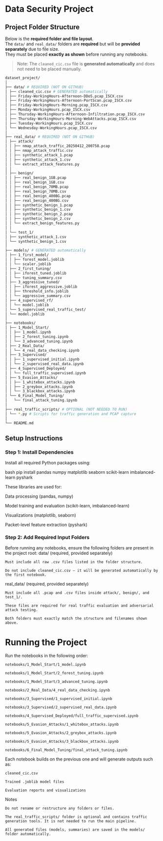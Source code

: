 # Data Security Project
## Project Folder Structure

Below is the **required folder and file layout**.  
The `data/` and `real_data/` folders are **required** but will be **provided separately** due to file size.  
They must be placed **exactly as shown** before running any notebooks.
> Note: The `cleaned_cic.csv` file is **generated automatically** and does not need to be placed manually.
```bash
dataset_project/
│
├── data/ # REQUIRED (NOT ON GITHUB)
│ ├── cleaned_cic.csv # GENERATED automatically
│ ├── Friday-WorkingHours-Afternoon-DDoS.pcap_ISCX.csv
│ ├── Friday-WorkingHours-Afternoon-PortScan.pcap_ISCX.csv
│ ├── Friday-WorkingHours-Morning.pcap_ISCX.csv
│ ├── Monday-WorkingHours.pcap_ISCX.csv
│ ├── Thursday-WorkingHours-Afternoon-Infiltration.pcap_ISCX.csv
│ ├── Thursday-WorkingHours-Morning-WebAttacks.pcap_ISCX.csv
│ ├── Tuesday-WorkingHours.pcap_ISCX.csv
│ └── Wednesday-WorkingHours.pcap_ISCX.csv
│
├── real_data/ # REQUIRED (NOT ON GITHUB)
│ ├── attack/
│ │ ├── nmap_attack_traffic_20250412_200758.pcap
│ │ ├── nmap_attack_traffic.csv
│ │ ├── synthetic_attack_1.pcap
│ │ ├── synthetic_attack_1.csv
│ │ └── extract_attack_features.py
│ │
│ ├── benign/
│ │ ├── real_benign_1GB.pcap
│ │ ├── real_benign_1GB.csv
│ │ ├── real_benign_70MB.pcap
│ │ ├── real_benign_70MB.csv
│ │ ├── real_benign_400BG.pcap
│ │ ├── real_benign_400BG.csv
│ │ ├── synthetic_benign_1.pcap
│ │ ├── synthetic_benign_1.csv
│ │ ├── synthetic_benign_2.pcap
│ │ ├── synthetic_benign_2.csv
│ │ └── extract_benign_features.py
│ │
│ └── test_1/
│ ├── synthetic_attack_1.csv
│ └── synthetic_benign_1.csv
│
├── models/ # GENERATED automatically
│ ├── 1_first_model/
│ │ ├── forest_model.joblib
│ │ └── scaler.joblib
│ ├── 2_first_tuning/
│ │ ├── iforest_tuned.joblib
│ │ └── tuning_summary.csv
│ ├── 3_aggressive_tuned/
│ │ ├── iforest_aggressive.joblib
│ │ ├── threshold_info.joblib
│ │ └── aggressive_summary.csv
│ ├── 4_supervised_rf/
│ │ └── model.joblib
│ └── 5_supervised_real_traffic_test/
│ └── model.joblib
│
├── notebooks/
│ ├── 1_Model_Start/
│ │ ├── 1_model.ipynb
│ │ ├── 2_forest_tuning.ipynb
│ │ └── 3_advanced_tuning.ipynb
│ ├── 2_Real_Data/
│ │ └── 4_real_data_checking.ipynb
│ ├── 3_Supervised/
│ │ ├── 1_supervised_initial.ipynb
│ │ └── 2_supervised_real_data.ipynb
│ ├── 4_Supervised_Deployed/
│ │ └── full_traffic_supervised.ipynb
│ ├── 5_Evasion_Attacks/
│ │ ├── 1_whitebox_attacks.ipynb
│ │ ├── 2_greybox_attacks.ipynb
│ │ └── 3_blackbox_attacks.ipynb
│ └── 6_Final_Model_Tuning/
│   └── final_attack_tuning.ipynb
│
├── real_traffic_scripts/ # OPTIONAL (NOT NEEDED TO RUN)
│ └── *.py # Scripts for traffic generation and PCAP capture
│
└── README.md

```

## Setup Instructions

### Step 1: Install Dependencies

Install all required Python packages using:

bash
pip install pandas numpy matplotlib seaborn scikit-learn imbalanced-learn pyshark


These libraries are used for:

Data processing (pandas, numpy)

Model training and evaluation (scikit-learn, imbalanced-learn)

Visualizations (matplotlib, seaborn)

Packet-level feature extraction (pyshark)

### Step 2: Add Required Input Folders

Before running any notebooks, ensure the following folders are present in the project root:
data/ (required, provided separately)

    Must include all raw .csv files listed in the folder structure.

    Do not include cleaned_cic.csv — it will be generated automatically by the first notebook.

real_data/ (required, provided separately)

    Must include all .pcap and .csv files inside attack/, benign/, and test_1/.

    These files are required for real traffic evaluation and adversarial attack testing.

    Both folders must exactly match the structure and filenames shown above.
# Running the Project

Run the notebooks in the following order:

    notebooks/1_Model_Start/1_model.ipynb

    notebooks/1_Model_Start/2_forest_tuning.ipynb

    notebooks/1_Model_Start/3_advanced_tuning.ipynb

    notebooks/2_Real_Data/4_real_data_checking.ipynb

    notebooks/3_Supervised/1_supervised_initial.ipynb

    notebooks/3_Supervised/2_supervised_real_data.ipynb

    notebooks/4_Supervised_Deployed/full_traffic_supervised.ipynb

    notebooks/5_Evasion_Attacks/1_whitebox_attacks.ipynb

    notebooks/5_Evasion_Attacks/2_greybox_attacks.ipynb

    notebooks/5_Evasion_Attacks/3_blackbox_attacks.ipynb

    notebooks/6_Final_Model_Tuning/final_attack_tuning.ipynb

Each notebook builds on the previous one and will generate outputs such as:

    cleaned_cic.csv

    Trained .joblib model files

    Evaluation reports and visualizations

Notes

    Do not rename or restructure any folders or files.

    The real_traffic_scripts/ folder is optional and contains traffic generation tools. It is not needed to run the main pipeline.

    All generated files (models, summaries) are saved in the models/ folder automatically.

